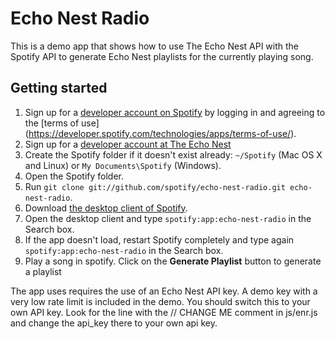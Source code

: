 # Echo Nest Radio

This is a demo app that shows how to use The Echo Nest API with the Spotify API to generate Echo Nest playlists for the currently playing song.

## Getting started

 1. Sign up for a [developer account on Spotify](https://developer.spotify.com/technologies/apps/#developer) by logging in and agreeing to the [terms of use] (https://developer.spotify.com/technologies/apps/terms-of-use/).
 2. Sign up for a [developer account at The Echo Nest](http://developer.echonest.com)
 2. Create the Spotify folder if it doesn't exist already: `~/Spotify` (Mac OS X and Linux) or `My Documents\Spotify` (Windows).
 3. Open the Spotify folder.
 4. Run `git clone git://github.com/spotify/echo-nest-radio.git echo-nest-radio`.
 5. Download [the desktop client of Spotify](http://spotify.com/download).
 6. Open the desktop client and type `spotify:app:echo-nest-radio` in the Search box.
 7. If the app doesn't load, restart Spotify completely and type again `spotify:app:echo-nest-radio` in the Search box.
 8. Play a song in spotify. Click on the **Generate Playlist** button to generate a playlist
 
 
 The app uses requires the use of an Echo Nest API key. A demo key with a very low rate limit is included in the demo. You should switch this to your own API key. Look for the line with the // CHANGE ME comment in js/enr.js and change the api_key there to your own api key.
 

